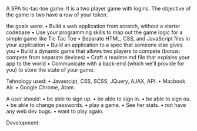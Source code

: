 A SPA tic-tac-toe game.
It is a two player game with logins.
The objective of the game is two have a row of your token.

the goals were:
	•	Build a web application from scratch, without a starter codebase
	•	Use your programming skills to map out the game logic for a simple game like Tic Tac Toe
	•	Separate HTML, CSS, and JavaScript files in your application
	•	Build an application to a spec that someone else gives you
	•	Build a dynamic game that allows two players to compete (bonus: compete from separate devices)
	•	Craft a readme.md file that explains your app to the world
	•	Communicate with a back-end (which we'll provide for you) to store the state of your game.

Tehnology used:
  •	Javasrcipt, CSS, SCSS, JQuery, AJAX, API.
  •	Macbook Air.
  •	Google Chrome, Atom.

A user should:
  •	be able to sign up.
  •	be able to sign in.
  •	be able to sign ou.
  •	be able to change passwords.
  •	play a game.
  •	See her stats.
  •	not have any web dev bugs.
  •	want to play again.

Development:
